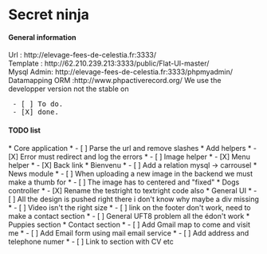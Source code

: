 <h1>Secret ninja</h1>

<h4>General information</h4>
Url : http://elevage-fees-de-celestia.fr:3333/<br />
Template : http://62.210.239.213:3333/public/Flat-UI-master/<br />
Mysql Admin: http://elevage-fees-de-celestia.fr:3333/phpmyadmin/<br />
Datamapping ORM :http://www.phpactiverecord.org/ We use the developper version not the stable on

<pre>
 - [ ] To do.
 - [X] done.
</pre>

<h4>TODO list</h4>
  * Core application
    * - [ ] Parse the url and remove slashes
    *  Add helpers
      * - [X] Error must redirect and log the errors  
      * - [ ] Image helper
      * - [X] Menu helper
      * - [X] Back link
  * Bienvenu
    * - [ ] Add a relation mysql -> carrousel
  * News module
    * - [ ] When uploading a new image in the backend we must make a thumb for 
    * - [ ] The image has to centered and "fixed"
  * Dogs controller
    * - [X] Rename the testright to textright code also
  * General UI
    * - [ ] All the design is pushed right there i don't know why maybe a div missing
    * - [ ] Video isn't the right size 
    * - [ ] link on the footer don't work, need to make a contact section
    * - [ ] General UFT8 problem all the édon't work
  * Puppies section
  * Contact section
    * - [ ] Add Gmail map to come and visit me
    * - [ ] Add Email form using mail email service
    * - [ ] Add address and telephone numer
    * - [ ] Link to section with CV etc


